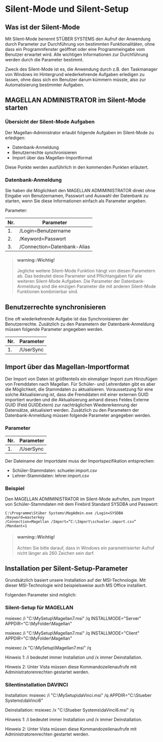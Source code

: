 # Silent-Mode und Silent-Setup

## Was ist der Silent-Mode

Mit Silent-Mode benennt STÜBER SYSTEMS den Aufruf der Anwendung durch Parameter zur Durchführung von bestimmten Funktionalitäten, ohne dass ein Programmfenster geöffnet oder eine Programmeingabe vom Benutzer erwartet wird. Alle wichtigen Informationen zur Durchführung werden durch die Parameter bestimmt.

Zweck des Silent-Mode ist es, die Anwendung durch z.B. den Taskmanager von Windows im Hintergrund wiederkehrende Aufgaben erledigen zu lassen, ohne dass sich ein Benutzer darum kümmern müsste, also zur Automatisierung bestimmter Aufgaben. 

## MAGELLAN ADMINISTRATOR im Silent-Mode starten

### Übersicht der Silent-Mode Aufgaben

Der Magellan-Administrator erlaubt folgende Aufgaben im Silent-Mode zu erledigen:

*	Datenbank-Anmeldung
*	Benutzerrechte synchronisieren 
*	Import über das Magellan-Importformat

Diese Punkte werden ausführlich in den kommenden Punkten erläutert.

### Datenbank-Anmeldung

Sie haben die Möglichkeit den MAGELLAN ADMIMINISTRATOR direkt ohne Eingabe von Benutzernamen, Passwort und Auswahl der Datenbank zu starten, wenn Sie diese Informationen einfach als Parameter angeben.

Parameter:

| Nr. | Parameter                   |
|-----|-----------------------------|
| 1.  | /Login=Benutzername         |
| 2.  | /Keyword=Passwort           |
| 3.  | /Connection=Datenbank-Alias |

> #### warning::Wichtig!
>
> Jegliche weitere Silent-Mode Funktion hängt von diesen Parametern ab. Das bedeutet diese Parameter sind Pflichtangaben für alle weiteren Silent-Mode Aufgaben.
Die Parameter der Datenbank-Anmeldung sind die einzigen Parameter die mit anderen Silent-Mode Funktionen kombinierbar sind.

## Benutzerrechte synchronisieren

Eine oft wiederkehrende Aufgabe ist das Synchronisieren der Benutzerrechte. Zusätzlich zu den Parametern der Datenbank-Anmeldung müssen folgende Parameter angegeben werden.

| Nr. | Parameter |
|-----|-----------|
| 1.  | /UserSync |

## Import über das Magellan-Importformat

Der Import von Daten ist größtenteils ein einmaliger Import zum Hinzufügen von Fremddaten nach Magellan. Für Schüler- und Lehrerdaten gibt es aber die Möglichkeit, die Stammdaten zu aktualisieren.
Voraussetzung für eine solche Aktualisierung ist, dass die Fremddaten mit einer externen GUID importiert wurden und die Aktualisierung anhand dieses Feldes Externe GUID (Feld GUIDExtern) zur nachträglichen Wiedererkennung der Datensätze, aktualisiert werden. Zusätzlich zu den Parametern der Datenbank-Anmeldung müssen folgende Parameter angegeben werden.

### Parameter

| Nr. | Parameter |
|-----|-----------|
| 1.  | /UserSync |

Der Dateiname der Importdatei muss der Importspezifikation entsprechen:
* Schüler-Stammdaten: schueler.import.csv
* Lehrer-Stammdaten: lehrer.import.csv

### Beispiel

Den MAGELLAN ADMIMINISTRATOR  im Silent-Mode aufrufen, zum Import von Schüler-Stammdaten mit dem Firebird Standard SYSDBA und Passwort:

```
C:\Programme\Stüber Systems\MagAdmin.exe /Login=SYSDBA 
/Keyword=masterkey 
/Connection=Magellan /Import=“C:\Import\schueler.import.csv“ /Mandant=1
```

> #### warning::Wichtig!
>
> Achten Sie bitte darauf, dass in Windows ein parametrisierter Aufruf nicht länger als 260 Zeichen sein darf.

## Installation per Silent-Setup-Parameter

Grundsätzlich basiert unsere Installation auf der MSI-Technologie. Mit dieser MSI-Technologie wird beispielsweise auch MS Office installiert.

Folgenden Parameter sind möglich: 

### Silent-Setup für MAGELLAN

msiexec /i "C:\MySetup\Magellan7.msi" /q INSTALLMODE="Server" APPDIR="C:\MyFolder\Magellan"

msiexec /i "C:\MySetup\Magellan7.msi" /q INSTALLMODE="Client" APPDIR="C:\MyFolder\Magellan"

msiexec /x "C:\MySetup\Magellan7.msi" /q

Hinweis 1: /i bedeutet immer Installation und /x immer Deinstallation.

Hinweis 2: Unter Vista müssen diese Kommandozeilenaufrufe mit Administratorenrechten gestartet werden.

### Silentinstallation DAVINCI

Installation: msiexec /i "C:\MySetup\daVinci.msi" /q APPDIR="C:\Stueber Systems\daVinci6"

Deinstallation: msiexec /x "C:\Stueber Systems\daVinci6.msi" /q

Hinweis 1: /i bedeutet immer Installation und /x immer Deinstallation.

Hinweis 2: Unter Vista müssen diese Kommandozeilenaufrufe mit Administratorenrechten gestartet werden.
